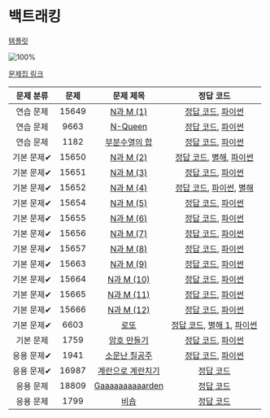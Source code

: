 # 백트래킹
[템플릿](backtracking/template.py)

![100%](https://progress-bar.xyz/20/?scale=20&title=progress&width=500&color=babaca&suffix=/20)

[문제집 링크](https://www.acmicpc.net/workbook/view/7315)

| 문제 분류 | 문제 | 문제 제목 | 정답 코드 |
| :--: | :--: | :--: | :--: |
| 연습 문제 | 15649 | [N과 M (1)](https://www.acmicpc.net/problem/15649) | [정답 코드](backtracking/N&M.cpp), [파이썬](backtracking/N&M.py) |
| 연습 문제 | 9663 | [N-Queen](https://www.acmicpc.net/problem/9663) | [정답 코드](backtracking/N_Queen.cpp), [파이썬](backtracking/N_Queen.py) |
| 연습 문제 | 1182 | [부분수열의 합](https://www.acmicpc.net/problem/1182) | [정답 코드](backtracking/Subset_Sum.cpp), [파이썬](backtracking/Subset_Sum.py) |
| 기본 문제✔ | 15650 | [N과 M (2)](https://www.acmicpc.net/problem/15650) | [정답 코드](backtracking/N&M2.cpp), [별해](backtracking/N&M2_1.cpp), [파이썬](backtracking/N&M2.py) |
| 기본 문제✔ | 15651 | [N과 M (3)](https://www.acmicpc.net/problem/15651) | [정답 코드](backtracking/N&M3.cpp), [파이썬](backtracking/N&M3.py) |
| 기본 문제✔ | 15652 | [N과 M (4)](https://www.acmicpc.net/problem/15652) | [정답 코드](backtracking/N&M4.cpp), [파이썬](backtracking/N&M4.py), [별해](backtracking/N&M4_1.py) |
| 기본 문제✔ | 15654 | [N과 M (5)](https://www.acmicpc.net/problem/15654) | [정답 코드](backtracking/N&M5.cpp), [파이썬](backtracking/N&M5.py) |
| 기본 문제✔ | 15655 | [N과 M (6)](https://www.acmicpc.net/problem/15655) | [정답 코드](backtracking/N&M6.cpp), [파이썬](backtracking/N&M6.py) |
| 기본 문제✔ | 15656 | [N과 M (7)](https://www.acmicpc.net/problem/15656) | [정답 코드](backtracking/N&M7.cpp), [파이썬](backtracking/N&M7.py) |
| 기본 문제✔ | 15657 | [N과 M (8)](https://www.acmicpc.net/problem/15657) | [정답 코드](backtracking/N&M8.cpp), [파이썬](backtracking/N&M8.py) |
| 기본 문제✔ | 15663 | [N과 M (9)](https://www.acmicpc.net/problem/15663) | [정답 코드](backtracking/N&M9.cpp), [파이썬](backtracking/N&M9.py) |
| 기본 문제✔ | 15664 | [N과 M (10)](https://www.acmicpc.net/problem/15664) | [정답 코드](backtracking/N&M10.cpp), [파이썬](backtracking/N&M10.py)|
| 기본 문제✔ | 15665 | [N과 M (11)](https://www.acmicpc.net/problem/15665) | [정답 코드](backtracking/N&M11.cpp), [파이썬](backtracking/N&M11.py) |
| 기본 문제✔ | 15666 | [N과 M (12)](https://www.acmicpc.net/problem/15666) | [정답 코드](backtracking/N&M12.cpp), [파이썬](backtracking/N&M12.py) |
| 기본 문제✔ | 6603 | [로또](https://www.acmicpc.net/problem/6603) | [정답 코드](backtracking/Lotto.cpp), [별해 1](backtracking/Lotto_1.cpp), [파이썬](backtracking/Lotto.py) |
| 기본 문제 | 1759 | [암호 만들기](https://www.acmicpc.net/problem/1759) | [정답 코드](backtracking/Password.cpp), [파이썬](backtracking/Password.py) |
| 응용 문제✔ | 1941 | [소문난 칠공주](https://www.acmicpc.net/problem/1941) | [정답 코드](backtracking/Princess.cpp), [파이썬](backtracking/Princess.py) |
| 응용 문제✔ | 16987 | [계란으로 계란치기](https://www.acmicpc.net/problem/16987) | [정답 코드](../0x0C/solutions/16987.cpp) |
| 응용 문제 | 18809 | [Gaaaaaaaaaarden](https://www.acmicpc.net/problem/18809) | [정답 코드](../0x0C/solutions/18809.cpp) |
| 응용 문제 | 1799 | [비숍](https://www.acmicpc.net/problem/1799) | [정답 코드](../0x0C/solutions/1799.cpp) |
